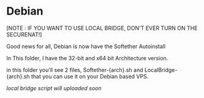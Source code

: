 Debian
====================
[NOTE : IF YOU WANT TO USE LOCAL BRIDGE, DON'T EVER TURN ON THE SECURENAT!]

Good news for all, Debian is now have the Softether Autoinstall

In This folder, I have the 32-bit and x64 bit Architecture version.

in this folder you'll see 2 files, Softether-{arch}.sh and LocalBridge-{arch}.sh that you can use it on your Debian based VPS.

*local bridge script will uploaded soon*
